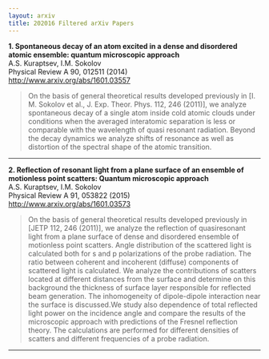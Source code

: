 ```yaml
---
layout: arxiv
title: 202016 Filtered arXiv Papers
---
```


**1.    Spontaneous decay of an atom excited in a dense and disordered atomic ensemble: quantum microscopic approach**  
A.S. Kuraptsev, I.M. Sokolov  
Physical Review A 90, 012511 (2014)  
http://www.arxiv.org/abs/1601.03557  
<blockquote>
<p>
On the basis of general theoretical results developed previously in [I. M. Sokolov et al., J. Exp. Theor. Phys. 112, 246 (2011)], we analyze spontaneous decay of a single atom inside cold atomic clouds under conditions when the averaged interatomic separation is less or comparable with the wavelength of quasi resonant radiation. Beyond the decay dynamics we analyze shifts of resonance as well as distortion of the spectral shape of the atomic transition.
</p>
</blockquote>

------

**2.    Reflection of resonant light from a plane surface of an ensemble of motionless point scatters: Quantum microscopic approach**  
A.S. Kuraptsev, I.M. Sokolov  
Physical Review A 91, 053822 (2015)  
http://www.arxiv.org/abs/1601.03573  
<blockquote>
<p>
On the basis of general theoretical results developed previously in [JETP 112, 246 (2011)], we analyze the reflection of quasiresonant light from a plane surface of dense and disordered ensemble of motionless point scatters. Angle distribution of the scattered light is calculated both for s and p polarizations of the probe radiation. The ratio between coherent and incoherent (diffuse) components of scattered light is calculated. We analyze the contributions of scatters located at different distances from the surface and determine on this background the thickness of surface layer responsible for reflected beam generation. The inhomogeneity of dipole-dipole interaction near the surface is discussed.We study also dependence of total reflected light power on the incidence angle and compare the results of the microscopic approach with predictions of the Fresnel reflection theory. The calculations are performed for different densities of scatters and different frequencies of a probe radiation.
</p>
</blockquote>

------

